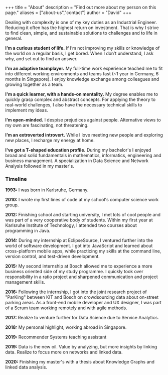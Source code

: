 +++
title = "About"
description = "Find out more about my person on this page."
aliases = ["about-us","contact"]
author = "David"
+++

Dealing with complexity is one of my key duties as an Industrial Engineer. Reducing it often has the highest return on investment. That is why I strive to find clean, simple, and sustainable solutions to challenges and to life in general.

**I’m a curious student of life.** If I’m not improving my skills or knowledge of the world on a regular basis, I get bored. When I don’t understand, I ask why, and set out to find an answer.

**I'm an adaptive teamplayer.** My full-time work experience teached me to fit into different working environments and teams fast (~1 year in Germany, 6 months in Singapore). I enjoy knowledge exchange among colleagues and growing together as a team.

**I'm a quick learner, with a hands-on mentality.** My degree enables me to quickly grasp complex and abstract concepts. For applying the theory to real-world challenges, I also have the necessary technical skills to implement my ideas.

**I’m open-minded.** I despise prejudices against people. Alternative views to my own are fascinating, not threatening.

**I’m an extroverted introvert.** While I love meeting new people and exploring new places, I recharge my energy at home.  

**I've got a T-shaped education profile.** During my bachelor's I enjoyed broad and solid fundamentals in mathematics, informatics, engineering and business management. A specialization in Data Science and Network Analysis followed in my master's.


### Timeline

**1993:** I was born in Karlsruhe, Germany.

**2010:** I wrote my first lines of code at my school's computer science work group.

**2012:** Finishing school and starting university, I met lots of cool people and was part of a very cooperative body of students. Within my first year at Karlsruhe Institute of Technology, I attended two courses about programming in Java.

**2014:** During my internship at EclipseSource, I ventured further into the world of software development. I got into JavaScript and learned about cross-platform mobile apps, while practicing my skills at the command line, version control, and test-driven development.

**2015:** My second internship at Bosch allowed me to experience a more business oriented side of my study programme. I quickly took over responsibility in a ratio project and sharpened communication and project management skills.

**2016:** Following the internship, I got into the joint research project of "ParKing" between KIT and Bosch on crowdsourcing data about on-street parking areas. As a front-end mobile developer and UX designer, I was part of a Scrum team working remotely and with agile methods.

**2017:** Realize to venture further for Data Science due to Service Analytics.

**2018:** My personal highlight, working abroad in Singapore.

**2019:** Recommender Systems teaching assistant

**2019:** Data is the new oil. Value by analyzing, but more insights by linking data. Realize to focus more on networks and linked data.

**2020:** Finishing my master's with a thesis about Knowledge Graphs and linked data analysis.
